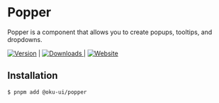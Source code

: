 # Popper
Popper is a component that allows you to create popups, tooltips, and dropdowns.

<span><a href="https://www.npmjs.com/package/@oku-ui/popper "><img src="https://img.shields.io/npm/v/@oku-ui/popper?style=flat&colorA=18181B&colorB=28CF8D" alt="Version"></a> </span> | <span> <a href="https://www.npmjs.com/package/@oku-ui/popper"> <img src="https://img.shields.io/npm/dm/@oku-ui/popper?style=flat&colorA=18181B&colorB=28CF8D" alt="Downloads"> </a> </span> | <span> <a href="https://oku-ui.com/primitives/components/popper"><img src="https://img.shields.io/badge/Open%20Documentation-18181B" alt="Website"></a> </span>

## Installation

```sh
$ pnpm add @oku-ui/popper
```
